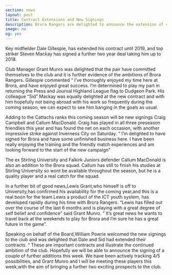 ```yaml
---
section: news
layout: post
title: Contract Extensions and New Signings
description: Brora Rangers are delighted to announce the extension of contracts to two club stalwarts and the signing of two new players.
image: no
og: yes
---
```

Key midfielder Dale Gillespie, has extended his contract until 2019, and top striker Steven Mackay has signed a further two year deal taking him up to 2018.

Club Manager Grant Munro was delighted that the pair have committed themselves to the club and it is further evidence of the ambitions of Brora Rangers. Gillespie commented “ I’ve thoroughly enjoyed my time here at Brora, and have enjoyed great success. I’m determined to play my part in returning the Press and Journal Highland League flag to Dudgeon Park. His colleague “Sid” Mackay was equally delighted at the new contract and with him hopefully not being abroad with his work so frequently during the coming season, we can expect to see him banging in the goals as usual.

Adding to the Cattachs  ranks this coming season will be new signings  Craig Campbell and Callum MacDonald. Craig has played  in all three preseason friendlies this year and has found the net on each occasion, with another impressive strike against Inverness City on Saturday. “ I’m delighted to have signed for Brora and have some unfinished business here. I have been really enjoying the training and the friendly match experiences and am looking forward to the start of the new campaign”
 
The ex Stirling University and Falkirk Juniors defender Callum MacDonald is also an addition to the Brora squad. Callum has still to finish his studies at Stirling University so wont be available throughout the season, but he is a quality player and a real catch for the squad.
 
In a further bit of good news,Lewis Grant,who himself is off to University,has confirmed his availability for the coming year,and this is a real boon for the team.Lewis a product of the ICT youth system, has developed rapidly during his time with Brora Rangers. “Lewis has filled out over the course of the last 6 months and is playing with a great degree of self belief and confidence” said Grant Munro. “ It’s great news he wants to travel back at the weekends to play for Brora and I’m sure he has a great future in the game”.
 
Speaking on behalf of the Board,William Powrie welcomed the new signings to the club and was delighted that Dale and Sid had extended their contracts. “ These are important contracts and illustrate the continued ambition of the club. Hopefully we will be able to announce the signing of a couple of further additions this week. We have been actively tracking 4/5 possibilities, and Grant Munro and I will be meeting these players this week,with the aim of bringing a further two exciting prospects to the club.